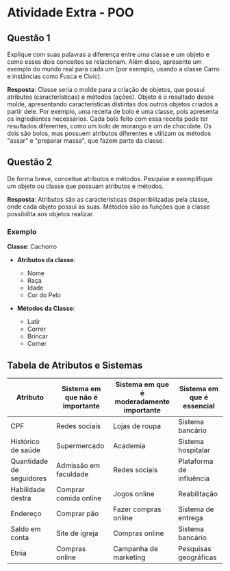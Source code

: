 # Atividade Extra - POO

## Questão 1

Explique com suas palavras a diferença entre uma classe e um objeto e como esses dois conceitos se relacionam. Além disso, apresente um exemplo do mundo real para cada um (por exemplo, usando a classe Carro e instâncias como Fusca e Civic).

**Resposta**: Classe seria o molde para a criação de objetos, que possui atributos (características) e métodos (ações). Objeto é o resultado desse molde, apresentando características distintas dos outros objetos criados a partir dele. Por exemplo, uma receita de bolo é uma classe, pois apresenta os ingredientes necessários. Cada bolo feito com essa receita pode ter resultados diferentes, como um bolo de morango e um de chocolate. Os dois são bolos, mas possuem atributos diferentes e utilizam os métodos "assar" e "preparar massa", que fazem parte da classe.

## Questão 2

De forma breve, conceitue atributos e métodos. Pesquise e exemplifique um objeto ou classe que possuam atributos e métodos.

**Resposta**: Atributos são as características disponibilizadas pela classe, onde cada objeto possui as suas. Métodos são as funções que a classe possibilita aos objetos realizar.

### Exemplo

**Classe**: Cachorro  
- **Atributos da classe**:
  - Nome
  - Raça
  - Idade
  - Cor do Pelo

- **Métodos da Classe**:
  - Latir
  - Correr
  - Brincar
  - Comer

## Tabela de Atributos e Sistemas

| Atributo                   | Sistema em que não é importante        | Sistema em que é moderadamente importante | Sistema em que é essencial               |
|----------------------------|----------------------------------------|------------------------------------------|------------------------------------------|
| CPF                        | Redes sociais                          | Lojas de roupa                           | Sistema bancário                         |
| Histórico de saúde        | Supermercado                           | Academia                                 | Sistema hospitalar                       |
| Quantidade de seguidores   | Admissão em faculdade                  | Redes sociais                            | Plataforma de influência                 |
| Habilidade destra         | Comprar comida online                  | Jogos online                             | Reabilitação                             |
| Endereço                   | Comprar pão                            | Fazer compras online                     | Sistema de entrega                       |
| Saldo em conta            | Site de igreja                         | Compras online                           | Sistema bancário                         |
| Etnia                     | Compras online                         | Campanha de marketing                    | Pesquisas geográficas                    |
